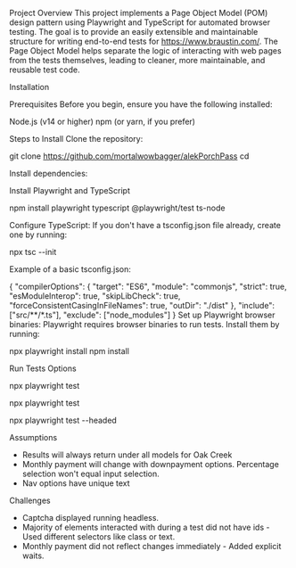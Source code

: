 Project Overview
This project implements a Page Object Model (POM) design pattern using Playwright and TypeScript for automated browser testing. The goal is to provide an easily extensible and maintainable structure for writing end-to-end tests for https://www.braustin.com/. The Page Object Model helps separate the logic of interacting with web pages from the tests themselves, leading to cleaner, more maintainable, and reusable test code.

Installation

Prerequisites
Before you begin, ensure you have the following installed:

Node.js (v14 or higher)
npm (or yarn, if you prefer)

Steps to Install
Clone the repository:

git clone <https://github.com/mortalwowbagger/alekPorchPass>
cd <playwright-porchpass>

Install dependencies:

Install Playwright and TypeScript 

npm install playwright typescript @playwright/test ts-node

Configure TypeScript: If you don't have a tsconfig.json file already, create one by running:

npx tsc --init

Example of a basic tsconfig.json:

{
  "compilerOptions": {
    "target": "ES6",
    "module": "commonjs",
    "strict": true,
    "esModuleInterop": true,
    "skipLibCheck": true,
    "forceConsistentCasingInFileNames": true,
    "outDir": "./dist"
  },
  "include": ["src/**/*.ts"],
  "exclude": ["node_modules"]
}
Set up Playwright browser binaries: Playwright requires browser binaries to run tests. Install them by running:

npx playwright install
npm install

Run Tests
Options

npx playwright test

npx playwright test <testfile> 

npx playwright test --headed


Assumptions 
* Results will always return under all models for Oak Creek
* Monthly payment will change with downpayment options. Percentage selection won't equal input selection.
* Nav options have unique text

Challenges
* Captcha displayed running headless.
* Majority of elements interacted with during a test did not have ids - Used different selectors like class or text.
* Monthly payment did not reflect changes immediately - Added explicit waits.
